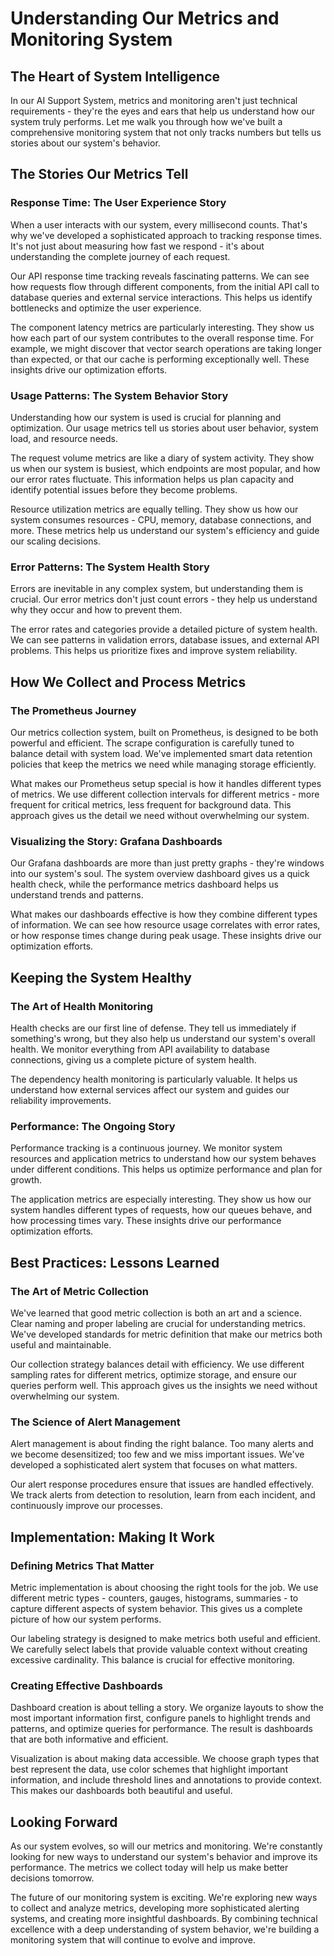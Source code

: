 # Understanding Our Metrics and Monitoring System

## The Heart of System Intelligence

In our AI Support System, metrics and monitoring aren't just technical requirements - they're the eyes and ears that help us understand how our system truly performs. Let me walk you through how we've built a comprehensive monitoring system that not only tracks numbers but tells us stories about our system's behavior.

## The Stories Our Metrics Tell

### Response Time: The User Experience Story

When a user interacts with our system, every millisecond counts. That's why we've developed a sophisticated approach to tracking response times. It's not just about measuring how fast we respond - it's about understanding the complete journey of each request.

Our API response time tracking reveals fascinating patterns. We can see how requests flow through different components, from the initial API call to database queries and external service interactions. This helps us identify bottlenecks and optimize the user experience.

The component latency metrics are particularly interesting. They show us how each part of our system contributes to the overall response time. For example, we might discover that vector search operations are taking longer than expected, or that our cache is performing exceptionally well. These insights drive our optimization efforts.

### Usage Patterns: The System Behavior Story

Understanding how our system is used is crucial for planning and optimization. Our usage metrics tell us stories about user behavior, system load, and resource needs.

The request volume metrics are like a diary of system activity. They show us when our system is busiest, which endpoints are most popular, and how our error rates fluctuate. This information helps us plan capacity and identify potential issues before they become problems.

Resource utilization metrics are equally telling. They show us how our system consumes resources - CPU, memory, database connections, and more. These metrics help us understand our system's efficiency and guide our scaling decisions.

### Error Patterns: The System Health Story

Errors are inevitable in any complex system, but understanding them is crucial. Our error metrics don't just count errors - they help us understand why they occur and how to prevent them.

The error rates and categories provide a detailed picture of system health. We can see patterns in validation errors, database issues, and external API problems. This helps us prioritize fixes and improve system reliability.

## How We Collect and Process Metrics

### The Prometheus Journey

Our metrics collection system, built on Prometheus, is designed to be both powerful and efficient. The scrape configuration is carefully tuned to balance detail with system load. We've implemented smart data retention policies that keep the metrics we need while managing storage efficiently.

What makes our Prometheus setup special is how it handles different types of metrics. We use different collection intervals for different metrics - more frequent for critical metrics, less frequent for background data. This approach gives us the detail we need without overwhelming our system.

### Visualizing the Story: Grafana Dashboards

Our Grafana dashboards are more than just pretty graphs - they're windows into our system's soul. The system overview dashboard gives us a quick health check, while the performance metrics dashboard helps us understand trends and patterns.

What makes our dashboards effective is how they combine different types of information. We can see how resource usage correlates with error rates, or how response times change during peak usage. These insights drive our optimization efforts.

## Keeping the System Healthy

### The Art of Health Monitoring

Health checks are our first line of defense. They tell us immediately if something's wrong, but they also help us understand our system's overall health. We monitor everything from API availability to database connections, giving us a complete picture of system health.

The dependency health monitoring is particularly valuable. It helps us understand how external services affect our system and guides our reliability improvements.

### Performance: The Ongoing Story

Performance tracking is a continuous journey. We monitor system resources and application metrics to understand how our system behaves under different conditions. This helps us optimize performance and plan for growth.

The application metrics are especially interesting. They show us how our system handles different types of requests, how our queues behave, and how processing times vary. These insights drive our performance optimization efforts.

## Best Practices: Lessons Learned

### The Art of Metric Collection

We've learned that good metric collection is both an art and a science. Clear naming and proper labeling are crucial for understanding metrics. We've developed standards for metric definition that make our metrics both useful and maintainable.

Our collection strategy balances detail with efficiency. We use different sampling rates for different metrics, optimize storage, and ensure our queries perform well. This approach gives us the insights we need without overwhelming our system.

### The Science of Alert Management

Alert management is about finding the right balance. Too many alerts and we become desensitized; too few and we miss important issues. We've developed a sophisticated alert system that focuses on what matters.

Our alert response procedures ensure that issues are handled effectively. We track alerts from detection to resolution, learn from each incident, and continuously improve our processes.

## Implementation: Making It Work

### Defining Metrics That Matter

Metric implementation is about choosing the right tools for the job. We use different metric types - counters, gauges, histograms, summaries - to capture different aspects of system behavior. This gives us a complete picture of how our system performs.

Our labeling strategy is designed to make metrics both useful and efficient. We carefully select labels that provide valuable context without creating excessive cardinality. This balance is crucial for effective monitoring.

### Creating Effective Dashboards

Dashboard creation is about telling a story. We organize layouts to show the most important information first, configure panels to highlight trends and patterns, and optimize queries for performance. The result is dashboards that are both informative and efficient.

Visualization is about making data accessible. We choose graph types that best represent the data, use color schemes that highlight important information, and include threshold lines and annotations to provide context. This makes our dashboards both beautiful and useful.

## Looking Forward

As our system evolves, so will our metrics and monitoring. We're constantly looking for new ways to understand our system's behavior and improve its performance. The metrics we collect today will help us make better decisions tomorrow.

The future of our monitoring system is exciting. We're exploring new ways to collect and analyze metrics, developing more sophisticated alerting systems, and creating more insightful dashboards. By combining technical excellence with a deep understanding of system behavior, we're building a monitoring system that will continue to evolve and improve. 